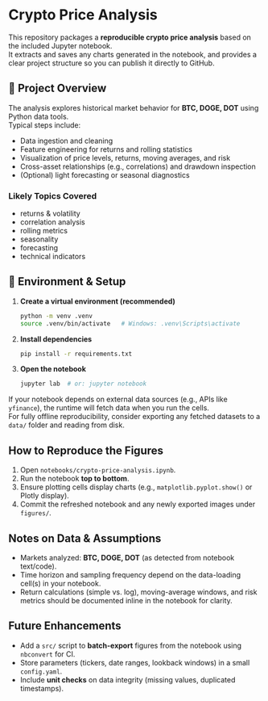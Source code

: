 # Crypto Price Analysis

This repository packages a **reproducible crypto price analysis** based on the included Jupyter notebook.  
It extracts and saves any charts generated in the notebook, and provides a clear project structure so you can publish it directly to GitHub.


## 🔎 Project Overview

The analysis explores historical market behavior for **BTC, DOGE, DOT** using Python data tools.  
Typical steps include:
- Data ingestion and cleaning
- Feature engineering for returns and rolling statistics
- Visualization of price levels, returns, moving averages, and risk
- Cross-asset relationships (e.g., correlations) and drawdown inspection
- (Optional) light forecasting or seasonal diagnostics

### Likely Topics Covered
- returns & volatility
- correlation analysis
- rolling metrics
- seasonality
- forecasting
- technical indicators



## 🧰 Environment & Setup

1. **Create a virtual environment (recommended)**  
   ```bash
   python -m venv .venv
   source .venv/bin/activate   # Windows: .venv\Scripts\activate
   ```

2. **Install dependencies**  
   ```bash
   pip install -r requirements.txt
   ```

3. **Open the notebook**  
   ```bash
   jupyter lab  # or: jupyter notebook
   ```

If your notebook depends on external data sources (e.g., APIs like `yfinance`), the runtime will fetch data when you run the cells.  
For fully offline reproducibility, consider exporting any fetched datasets to a `data/` folder and reading from disk.

## How to Reproduce the Figures

1. Open `notebooks/crypto-price-analysis.ipynb`.
2. Run the notebook **top to bottom**.
3. Ensure plotting cells display charts (e.g., `matplotlib.pyplot.show()` or Plotly display).
4. Commit the refreshed notebook and any newly exported images under `figures/`.

## Notes on Data & Assumptions

- Markets analyzed: **BTC, DOGE, DOT** (as detected from notebook text/code).
- Time horizon and sampling frequency depend on the data-loading cell(s) in your notebook.
- Return calculations (simple vs. log), moving-average windows, and risk metrics should be documented inline in the notebook for clarity.

## Future Enhancements

- Add a `src/` script to **batch-export** figures from the notebook using `nbconvert` for CI.
- Store parameters (tickers, date ranges, lookback windows) in a small `config.yaml`.
- Include **unit checks** on data integrity (missing values, duplicated timestamps).



